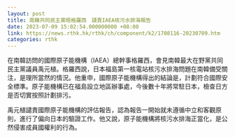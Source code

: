 ```yaml
---
layout: post
title: 南韓共同民主黨晤格羅西　譴責IAEA核污水排海報告
date: 2023-07-09 15:02:54.000000000 +08:00
link: https://news.rthk.hk/rthk/ch/component/k2/1708116-20230709.htm
categories: rthk
---
```


在南韓訪問的國際原子能機構（IAEA）總幹事格羅西，會見南韓最大在野黨共同民主黨議員禹元植。格羅西說，日本福島第一核電站核污水排海問題在南韓備受關注，是理所當然的情況。他重申，國際原子能機構得出的結論是，計劃符合國際安全標準。原子能機構已在福島設立地區辦事處，今後數十年將常駐日本，檢查日方是否切實按照計劃排污。

禹元植譴責國際原子能機構的評估報告，認為報告一開始就未遵循中立和客觀原則，進行了偏向日本的驗證工作。他又說，原子能機構將核污水排海正當化，是公然侵害成員國權利的行為。
